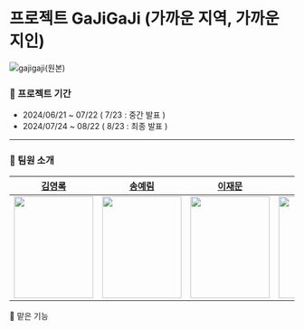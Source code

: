 # 프로젝트 GaJiGaJi (가까운 지역, 가까운 지인)
![gajigaji(원본)](https://github.com/user-attachments/assets/40dba062-7587-4a77-ab81-06a7351b4d3c)
### 📅 프로젝트 기간
- 2024/06/21 ~ 07/22 ( 7/23 : 중간 발표 )
- 2024/07/24 ~ 08/22 ( 8/23 : 최종 발표 )
---
### 🌿 팀원 소개
|[김영록](https://github.com/starnyar)|[송예림](https://github.com/hobbang7531)|[이재문](https://github.com/jaemoooooon)|[하주원](https://github.com/hajju0617)|
|:---:|:---:|:---:|:---:|
|<img src="https://github.com/user-attachments/assets/ca5cfd04-56e2-4155-a3ec-37d91df1c8f8" width="140" height="180">|<img src="https://github.com/user-attachments/assets/045b96b3-0788-4006-996e-7938d277c04c" width="140" height="180">|<img src="https://github.com/user-attachments/assets/ca5cfd04-56e2-4155-a3ec-37d91df1c8f8" width="140" height="180">|<img src="https://github.com/user-attachments/assets/38d83670-c36d-451d-bf9a-7f78631c0fe7" width="140" height="180">|





🌿 맡은 기능
